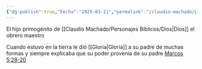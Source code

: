 ```yaml
---
{"dg-publish":true,"Fecha":"2025-03-11","permalink":"/claudio-machado/personajes-biblicos/jesus/","dgPassFrontmatter":true}
---
```


El hijo primogénito de [[Claudio Machado/Personajes Bíblicos/Dios\|Dios]] el obrero maestro

Cuando estuvo en la tierra le dió [[Gloria\|Gloria]] a su padre de muchas formas y siempre explicaba que su poder provenía de su padre [Marcos 5:28-20](https://wol.jw.org/es/wol/bc/r4/lp-s/2025240/4/0)